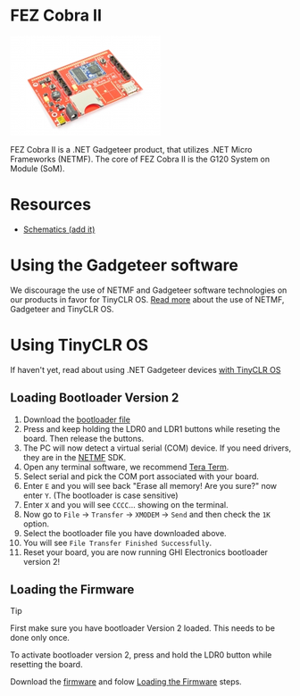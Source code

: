 # FEZ Cobra II

![FEZ Cobra II](images/fez_cobra_ii.jpg)

FEZ Cobra II is a .NET Gadgeteer product, that utilizes .NET Micro Frameworks (NETMF). The core of FEZ Cobra II is the G120 System on Module (SoM).

# Resources
* [Schematics (add it)]()

# Using the Gadgeteer software
We discourage the use of NETMF and Gadgeteer software technologies on our products in favor for TinyCLR OS. [Read more](intro.html) about the use of NETMF, Gadgeteer and TinyCLR OS.

# Using TinyCLR OS
If haven't yet, read about using .NET Gadgeteer devices [with TinyCLR OS](intro.html#with-tinyclr-os)

## Loading Bootloader Version 2
1. Download the [bootloader file](http://files.ghielectronics.com/downloads/Bootloaders/G120%20Bootloader.2.0.3.ghi)
2. Press and keep holding the LDR0 and LDR1 buttons while reseting the board. Then release the buttons.
4. The PC will now detect a virtual serial (COM) device. If you need drivers, they are in the [NETMF](../netmf/intro.html) SDK.
5. Open any terminal software, we recommend [Tera Term](http://ttssh2.osdn.jp/).
6. Select serial and pick the COM port associated with your board.
7. Enter `E` and you will see back "Erase all memory! Are you sure?" now enter `Y`. (The bootloader is case sensitive)
8. Enter `X` and you will see `CCCC`... showing on the terminal.
9. Now go to `File` -> `Transfer` -> `XMODEM` -> `Send` and then check the `1K` option.
10. Select the bootloader file you have downloaded above.
11. You will see `File Transfer Finished Successfully`.
13. Reset your board, you are now running GHI Electronics bootloader version 2!

## Loading the Firmware

> [!Tip]
> First make sure you have bootloader Version 2 loaded. This needs to be done only once.

To activate bootloader version 2, press and hold the LDR0 button while resetting the board.

Download the [firmware](http://files.ghielectronics.com/downloads/TinyCLR/Firmware/EMX/EMX%20Firmware.0.6.0.glb) and folow [Loading the Firmware](intro.html#loading-the-firmware) steps.

